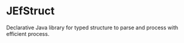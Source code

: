 # JEfStruct
 Declarative Java library for typed structure to parse and process with efficient process.
